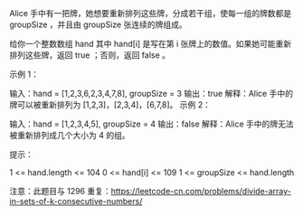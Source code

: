 Alice 手中有一把牌，她想要重新排列这些牌，分成若干组，使每一组的牌数都是 groupSize ，并且由 groupSize 张连续的牌组成。

给你一个整数数组 hand 其中 hand[i] 是写在第 i 张牌上的数值。如果她可能重新排列这些牌，返回 true ；否则，返回 false 。

示例 1：

输入：hand = [1,2,3,6,2,3,4,7,8], groupSize = 3
输出：true
解释：Alice 手中的牌可以被重新排列为 [1,2,3]，[2,3,4]，[6,7,8]。
示例 2：

输入：hand = [1,2,3,4,5], groupSize = 4
输出：false
解释：Alice 手中的牌无法被重新排列成几个大小为 4 的组。

提示：

1 <= hand.length <= 104
0 <= hand[i] <= 109
1 <= groupSize <= hand.length

注意：此题目与 1296 重复：https://leetcode-cn.com/problems/divide-array-in-sets-of-k-consecutive-numbers/

